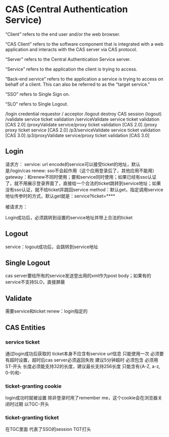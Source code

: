 # CAS (Central Authentication Service)
“Client” refers to the end user and/or the web browser.

“CAS Client” refers to the software component that is integrated with a web application and interacts with the CAS server via CAS protocol.

“Server” refers to the Central Authentication Service server.

“Service” refers to the application the client is trying to access.

“Back-end service” refers to the application a service is trying to access on behalf of a client. This can also be referred to as the “target service.”

“SSO” refers to Single Sign on.

“SLO” refers to Single Logout.

/login	credential requestor / acceptor
/logout	destroy CAS session (logout)
/validate	service ticket validation
/serviceValidate	service ticket validation [CAS 2.0]
/proxyValidate	service/proxy ticket validation [CAS 2.0]
/proxy	proxy ticket service [CAS 2.0]
/p3/serviceValidate	service ticket validation [CAS 3.0]
/p3/proxyValidate	service/proxy ticket validation [CAS 3.0]


## Login

请求方：
service: url encode的service可以接受ticket的地址，默认是/login/cas
renew: sso不会起作用（这个应用登录后了，其他应用不能用）
gateway：和renew不同时使用；要和service同时使用；如果已经有sso认证了，就不用展示登录界面了，直接给一个合法的ticket跳转到service地址；如果没有sso认证，就不给ticket并跳回service
method：默认get，指定调用service地址传参时的方式，默认get就是：service?ticket=****

被请求方：


Login成功后，必须跳转到设置的service地址并带上合法的ticket

## Logout
service：logout成功后，会跳转到service地址


## Single Logout
cas server要给所有的service发送登出用的xml作为post body；如果有的service不支持SLO，直接屏蔽

## Validate
需要service和ticket
renew：login指定的

## CAS Entities
### service ticket
通过login成功后获取的
ticket本身不应含有service url信息
只能使用一次
必须要有超时设置，超时后cas server必须返回失败
建议5分钟超时
必须包含
必须用ST-开头
长度必须能支持32的长度，建议最长支持256长度
只能含有{A-Z, a-z, 0-9}和-
### ticket-granting cookie
login成功时就被设置
除非登录时用了remember me，这个cookie会在浏览器关闭时过期
以TGC-开头
### ticket-granting ticket
在TGC里面
代表了SSO的session
TGT打头
